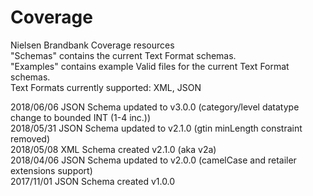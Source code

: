 # Coverage
Nielsen Brandbank Coverage resources </BR>
"Schemas" contains the current Text Format schemas. </BR>
"Examples" contains example Valid files for the current Text Format schemas. </BR>
Text Formats currently supported: XML, JSON </BR>

2018/06/06 JSON Schema updated to v3.0.0 (category/level datatype change to bounded INT (1-4 inc.)) </BR>
2018/05/31 JSON Schema updated to v2.1.0 (gtin minLength constraint removed) </BR>
2018/05/08 XML Schema created v2.1.0 (aka v2a) </BR>
2018/04/06 JSON Schema updated to v2.0.0 (camelCase and retailer extensions support) </BR>
2017/11/01 JSON Schema created v1.0.0 </BR>